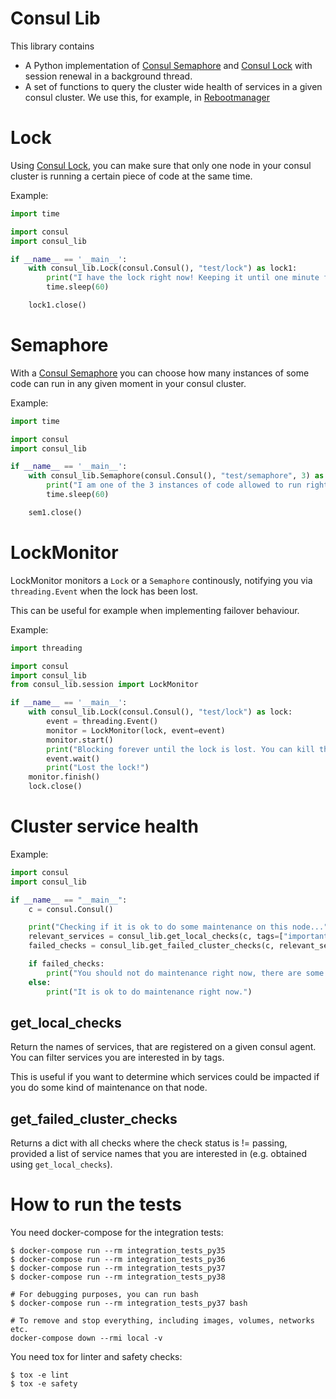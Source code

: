 # Consul Lib

This library contains
- A Python implementation of [Consul Semaphore](https://www.consul.io/docs/guides/semaphore.html) and [Consul Lock](https://www.consul.io/docs/guides/leader-election.html) with session renewal in a background thread.
- A set of functions to query the cluster wide health of services in a given consul cluster. We use this, for example, in [Rebootmanager](https://github.com/syseleven/rebootmgr)

# Lock

Using [Consul Lock](https://www.consul.io/docs/guides/leader-election.html), you can make sure that only one node in your consul cluster is running a certain piece of code at the same time.

Example:

```python
import time

import consul
import consul_lib

if __name__ == '__main__':
    with consul_lib.Lock(consul.Consul(), "test/lock") as lock1:
        print("I have the lock right now! Keeping it until one minute from now.")
        time.sleep(60)

    lock1.close()
```

# Semaphore

With a [Consul Semaphore](https://www.consul.io/docs/guides/semaphore.html) you can choose how many instances of some code can run in any given moment in your consul cluster.

Example:

```python
import time

import consul
import consul_lib

if __name__ == '__main__':
    with consul_lib.Semaphore(consul.Consul(), "test/semaphore", 3) as sem1:
        print("I am one of the 3 instances of code allowed to run right now! Terminating in one minute from now.")
        time.sleep(60)

    sem1.close()
```

# LockMonitor

LockMonitor monitors a `Lock` or a `Semaphore` continously, notifying you via `threading.Event` when the lock has been lost.

This can be useful for example when implementing failover behaviour.

Example:

```python
import threading

import consul
import consul_lib
from consul_lib.session import LockMonitor

if __name__ == '__main__':
    with consul_lib.Lock(consul.Consul(), "test/lock") as lock:
        event = threading.Event()
        monitor = LockMonitor(lock, event=event)
        monitor.start()
        print("Blocking forever until the lock is lost. You can kill the lock session e.g. in the consul webinterface.")
        event.wait()
        print("Lost the lock!")
    monitor.finish()
    lock.close()
```

# Cluster service health

Example:

```python
import consul
import consul_lib

if __name__ == "__main__":
    c = consul.Consul()

    print("Checking if it is ok to do some maintenance on this node...")
    relevant_services = consul_lib.get_local_checks(c, tags=["important"])
    failed_checks = consul_lib.get_failed_cluster_checks(c, relevant_services)

    if failed_checks:
        print("You should not do maintenance right now, there are some failed checks.")
    else:
        print("It is ok to do maintenance right now.")
```

## get_local_checks

Return the names of services, that are registered on a given consul agent. You can filter services you are interested in by tags.

This is useful if you want to determine which services could be impacted if you do some kind of maintenance on that node.

## get_failed_cluster_checks

Returns a dict with all checks where the check status is != passing, provided a list of service names that you are interested in (e.g. obtained using `get_local_checks`).

# How to run the tests

You need docker-compose for the integration tests:

```shell
$ docker-compose run --rm integration_tests_py35
$ docker-compose run --rm integration_tests_py36
$ docker-compose run --rm integration_tests_py37
$ docker-compose run --rm integration_tests_py38

# For debugging purposes, you can run bash
$ docker-compose run --rm integration_tests_py37 bash

# To remove and stop everything, including images, volumes, networks etc.
docker-compose down --rmi local -v
```

You need tox for linter and safety checks:
```shell
$ tox -e lint
$ tox -e safety
```
